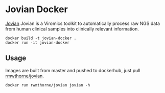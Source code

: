 # Jovian Docker

[Jovian](https://github.com/DennisSchmitz/Jovian) Jovian is a Viromics toolkit to automatically process raw NGS data from human clinical samples into clinically relevant information.

```
docker build -t jovian-docker .
docker run -it jovian-docker
```

## Usage

Images are built from master and pushed to dockerhub, just pull [rmwthorne/jovian](https://hub.docker.com/r/rmwthorne/jovian).

```docker run rwmthorne/jovian jovian -h```
